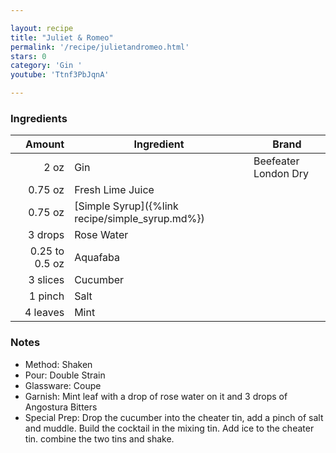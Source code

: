 ```yaml
---

layout: recipe
title: "Juliet & Romeo"
permalink: '/recipe/julietandromeo.html'
stars: 0
category: 'Gin '
youtube: 'Ttnf3PbJqnA'

---
```


### Ingredients

|      Amount  | Ingredient               | Brand                |
| -------------: | ----------------------------------------------- | -------------------- |
|           2 oz | Gin                                             | Beefeater London Dry |
|        0.75 oz | Fresh Lime Juice                                |
|        0.75 oz | [Simple Syrup]({%link recipe/simple_syrup.md%}) |
|        3 drops | Rose Water                                      |
| 0.25 to 0.5 oz | Aquafaba                                        |
|       3 slices | Cucumber                                        |
|        1 pinch | Salt                                            |
|       4 leaves | Mint                                            |

### Notes

- Method: Shaken
- Pour: Double Strain
- Glassware: Coupe
- Garnish: Mint leaf with a drop of rose water on it and 3 drops of Angostura Bitters
- Special Prep: Drop the cucumber into the cheater tin, add a pinch of salt and muddle. Build the cocktail in the mixing tin. Add ice to the cheater tin. combine the two tins and shake.

